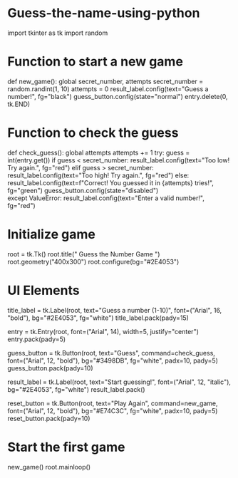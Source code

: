 # Guess-the-name-using-python
import tkinter as tk
import random

# Function to start a new game
def new_game():
    global secret_number, attempts
    secret_number = random.randint(1, 10)
    attempts = 0
    result_label.config(text="Guess a number!", fg="black")
    guess_button.config(state="normal")
    entry.delete(0, tk.END)

# Function to check the guess
def check_guess():
    global attempts
    attempts += 1
    try:
        guess = int(entry.get())
        if guess < secret_number:
            result_label.config(text="Too low! Try again.", fg="red")
        elif guess > secret_number:
            result_label.config(text="Too high! Try again.", fg="red")
        else:
            result_label.config(text=f"Correct! You guessed it in {attempts} tries!", fg="green")
            guess_button.config(state="disabled")  
    except ValueError:
        result_label.config(text="Enter a valid number!", fg="red")

# Initialize game
root = tk.Tk()
root.title(" Guess the Number Game ")
root.geometry("400x300")
root.configure(bg="#2E4053")  

# UI Elements
title_label = tk.Label(root, text="Guess a number (1-10)", font=("Arial", 16, "bold"), bg="#2E4053", fg="white")
title_label.pack(pady=15)

entry = tk.Entry(root, font=("Arial", 14), width=5, justify="center")
entry.pack(pady=5)

guess_button = tk.Button(root, text="Guess", command=check_guess, font=("Arial", 12, "bold"), bg="#3498DB", fg="white", padx=10, pady=5)
guess_button.pack(pady=10)

result_label = tk.Label(root, text="Start guessing!", font=("Arial", 12, "italic"), bg="#2E4053", fg="white")
result_label.pack()

reset_button = tk.Button(root, text="Play Again", command=new_game, font=("Arial", 12, "bold"), bg="#E74C3C", fg="white", padx=10, pady=5)
reset_button.pack(pady=10)

# Start the first game
new_game()
root.mainloop()


